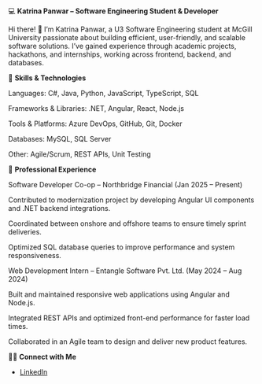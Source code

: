 💻 **Katrina Panwar – Software Engineering Student & Developer**

Hi there! 👋 I’m Katrina Panwar, a U3 Software Engineering student at McGill University passionate about building efficient, user-friendly, and scalable software solutions. I’ve gained experience through academic projects, hackathons, and internships, working across frontend, backend, and databases.

🚀 **Skills & Technologies**

Languages: C#, Java, Python, JavaScript, TypeScript, SQL

Frameworks & Libraries: .NET, Angular, React, Node.js

Tools & Platforms: Azure DevOps, GitHub, Git, Docker

Databases: MySQL, SQL Server

Other: Agile/Scrum, REST APIs, Unit Testing

💼 **Professional Experience**

Software Developer Co-op – Northbridge Financial (Jan 2025 – Present)

Contributed to modernization project by developing Angular UI components and .NET backend integrations.

Coordinated between onshore and offshore teams to ensure timely sprint deliveries.

Optimized SQL database queries to improve performance and system responsiveness.

Web Development Intern – Entangle Software Pvt. Ltd. (May 2024 – Aug 2024)

Built and maintained responsive web applications using Angular and Node.js.

Integrated REST APIs and optimized front-end performance for faster load times.

Collaborated in an Agile team to design and deliver new product features.

👋🏻 **Connect with Me**
- [LinkedIn](https://www.linkedin.com/in/katrina-panwar/)

